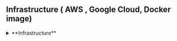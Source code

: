  ## Infrastructure ( AWS , Google Cloud, Docker image)
 <details><summary> **Infrastructure** </summary>
<p>
In  #ops-permission-access  channel request Petra and Alona Reyes for AMI . when you have the IAM with EC2 permission, you can create the AMI yourself. 
Name : 
Email ID : 
List of permissions : As given [here](https://www.packer.io/docs/builders/amazon#iam-task-or-instance-role)  
</p>
</details>
